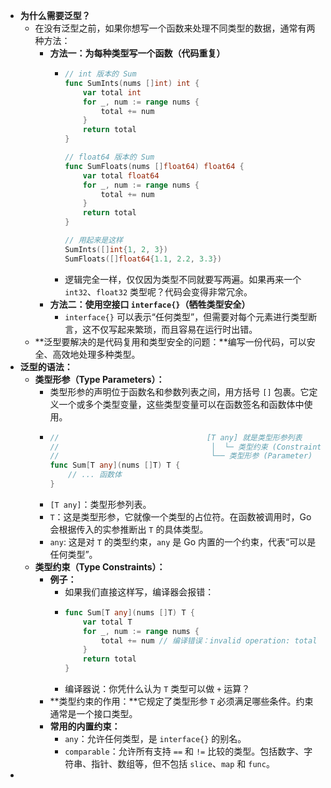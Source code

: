- **为什么需要泛型？**
	- 在没有泛型之前，如果你想写一个函数来处理不同类型的数据，通常有两种方法：
		- **方法一：为每种类型写一个函数（代码重复）**
			- ```go
			  // int 版本的 Sum
			  func SumInts(nums []int) int {
			      var total int
			      for _, num := range nums {
			          total += num
			      }
			      return total
			  }
			  
			  // float64 版本的 Sum
			  func SumFloats(nums []float64) float64 {
			      var total float64
			      for _, num := range nums {
			          total += num
			      }
			      return total
			  }
			  
			  // 用起来是这样
			  SumInts([]int{1, 2, 3})
			  SumFloats([]float64{1.1, 2.2, 3.3})
			  ```
			- 逻辑完全一样，仅仅因为类型不同就要写两遍。如果再来一个 `int32`、`float32` 类型呢？代码会变得非常冗余。
		- **方法二：使用空接口 `interface{}`（牺牲类型安全）**
			- `interface{}` 可以表示“任何类型”，但需要对每个元素进行类型断言，这不仅写起来繁琐，而且容易在运行时出错。
	- **泛型要解决的是代码复用和类型安全的问题：**编写一份代码，可以安全、高效地处理多种类型。
- **泛型的语法：**
	- **类型形参（Type Parameters）：**
		- 类型形参的声明位于函数名和参数列表之间，用方括号 `[]` 包裹。它定义一个或多个类型变量，这些类型变量可以在函数签名和函数体中使用。
		- ```go
		  //                                 [T any] 就是类型形参列表
		  //                                  │  └─ 类型约束 (Constraint)
		  //                                  └── 类型形参 (Parameter)
		  func Sum[T any](nums []T) T {
		      // ... 函数体
		  }
		  ```
		- `[T any]`：类型形参列表。
		- `T`：这是类型形参，它就像一个类型的占位符。在函数被调用时，Go 会根据传入的实参推断出 `T` 的具体类型。
		- `any`: 这是对 `T` 的类型约束，`any` 是 Go 内置的一个约束，代表“可以是任何类型”。
	- **类型约束（Type Constraints）：**
		- **例子：**
			- 如果我们直接这样写，编译器会报错：
			- ```go
			  func Sum[T any](nums []T) T {
			      var total T
			      for _, num := range nums {
			          total += num // 编译错误：invalid operation: total += num (T is not a numeric type)
			      }
			      return total
			  }
			  ```
			- 编译器说：你凭什么认为 `T` 类型可以做 `+` 运算？
		- **类型约束的作用：**它规定了类型形参 `T` 必须满足哪些条件。约束通常是一个接口类型。
		- **常用的内置约束：**
			- `any`：允许任何类型，是 `interface{}` 的别名。
			- `comparable`：允许所有支持 `==` 和 `!=` 比较的类型。包括数字、字符串、指针、数组等，但不包括 `slice`、`map` 和 `func`。
-